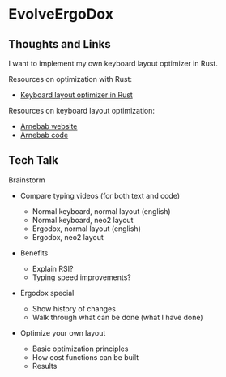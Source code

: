 # EvolveErgoDox

## Thoughts and Links

I want to implement my own keyboard layout optimizer in Rust.

Resources on optimization with Rust:

- [Keyboard layout optimizer in Rust](https://github.com/dariogoetz/keyboard_layout_optimizer)

Resources on keyboard layout optimization:

- [Arnebab website](http://rakjar.de/arnebab/software/keyboard-layout-evolution.html)
- [Arnebab code](https://hg.sr.ht/~arnebab/evolve-keyboard-layout/browse)

## Tech Talk

Brainstorm

- Compare typing videos (for both text and code)
  - Normal keyboard, normal layout (english)
  - Normal keyboard, neo2 layout
  - Ergodox, normal layout (english)
  - Ergodox, neo2 layout

- Benefits
  - Explain RSI?
  - Typing speed improvements?

- Ergodox special
  - Show history of changes
  - Walk through what can be done (what I have done)

- Optimize your own layout
  - Basic optimization principles
  - How cost functions can be built
  - Results
